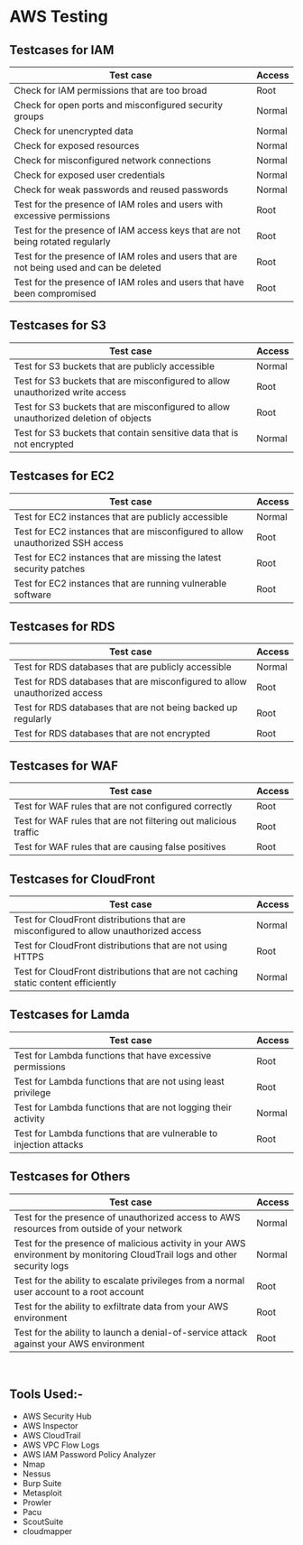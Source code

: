 # AWS Testing
## Testcases for IAM
| Test case | Access |
|---|---|
| Check for IAM permissions that are too broad | Root |
| Check for open ports and misconfigured security groups | Normal |
| Check for unencrypted data | Normal |
| Check for exposed resources | Normal |
| Check for misconfigured network connections | Normal |
| Check for exposed user credentials | Normal |
| Check for weak passwords and reused passwords | Normal |
| Test for the presence of IAM roles and users with excessive permissions | Root |
| Test for the presence of IAM access keys that are not being rotated regularly | Root |
| Test for the presence of IAM roles and users that are not being used and can be deleted | Root |
| Test for the presence of IAM roles and users that have been compromised | Root |

## Testcases for S3
| Test case | Access |
|---|---|
| Test for S3 buckets that are publicly accessible | Normal |
| Test for S3 buckets that are misconfigured to allow unauthorized write access | Root |
| Test for S3 buckets that are misconfigured to allow unauthorized deletion of objects | Root |
| Test for S3 buckets that contain sensitive data that is not encrypted | Normal |

## Testcases for EC2
| Test case | Access |
|---|---|
| Test for EC2 instances that are publicly accessible | Normal |
| Test for EC2 instances that are misconfigured to allow unauthorized SSH access | Root |
| Test for EC2 instances that are missing the latest security patches | Root |
| Test for EC2 instances that are running vulnerable software | Root |

## Testcases for RDS
| Test case | Access |
|---|---|
| Test for RDS databases that are publicly accessible | Normal |
| Test for RDS databases that are misconfigured to allow unauthorized access | Root |
| Test for RDS databases that are not being backed up regularly | Root |
| Test for RDS databases that are not encrypted | Root |

## Testcases for WAF
| Test case | Access |
|---|---|
| Test for WAF rules that are not configured correctly | Root |
| Test for WAF rules that are not filtering out malicious traffic | Root |
| Test for WAF rules that are causing false positives | Root |

## Testcases for CloudFront
| Test case | Access |
|---|---|
| Test for CloudFront distributions that are misconfigured to allow unauthorized access | Normal |
| Test for CloudFront distributions that are not using HTTPS | Root |
| Test for CloudFront distributions that are not caching static content efficiently | Normal |

## Testcases for Lamda
| Test case | Access |
|---|---|
| Test for Lambda functions that have excessive permissions | Root |
| Test for Lambda functions that are not using least privilege | Root |
| Test for Lambda functions that are not logging their activity | Normal |
| Test for Lambda functions that are vulnerable to injection attacks | Root |

## Testcases for Others
| Test case | Access |
|---|---|
| Test for the presence of unauthorized access to AWS resources from outside of your network | Normal |
| Test for the presence of malicious activity in your AWS environment by monitoring CloudTrail logs and other security logs | Normal |
| Test for the ability to escalate privileges from a normal user account to a root account | Root |
| Test for the ability to exfiltrate data from your AWS environment | Root |
| Test for the ability to launch a denial-of-service attack against your AWS environment | Root |
<br> 

## Tools Used:-
- AWS Security Hub <br>
- AWS Inspector <br>
- AWS CloudTrail <br>
- AWS VPC Flow Logs <br>
- AWS IAM Password Policy Analyzer <br>
- Nmap <br>
- Nessus <br>
- Burp Suite <br>
- Metasploit <br>
- Prowler <br>
- Pacu <br>
- ScoutSuite <br>
- cloudmapper <br>
